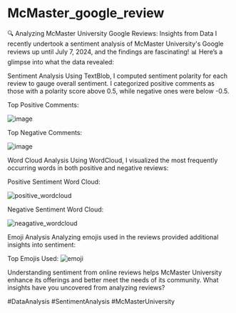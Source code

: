 # McMaster_google_review

🔍 Analyzing McMaster University Google Reviews: Insights from Data
I recently undertook a sentiment analysis of McMaster University's Google reviews up until July 7, 2024, and the findings are fascinating! 📊 Here’s a glimpse into what the data revealed:

Sentiment Analysis
Using TextBlob, I computed sentiment polarity for each review to gauge overall sentiment. I categorized positive comments as those with a polarity score above 0.5, while negative ones were below -0.5.

Top Positive Comments:

![image](https://github.com/roshan02kc/McMaster_google_review/assets/113552978/8ec54928-6c25-4f76-a88f-7a7b01238e93) 
 
Top Negative Comments:

![image](https://github.com/roshan02kc/McMaster_google_review/assets/113552978/0d2ac2f9-6631-4b42-b581-7645b675ce4c) 

Word Cloud Analysis
Using WordCloud, I visualized the most frequently occurring words in both positive and negative reviews:

Positive Sentiment Word Cloud: 		 

![positive_wordcloud](https://github.com/roshan02kc/McMaster_google_review/assets/113552978/b9ff4799-3a8d-4126-a60d-ef42435e9c69) 

Negative Sentiment Word Cloud:

![neagative_wordcloud](https://github.com/roshan02kc/McMaster_google_review/assets/113552978/1f4364dc-4013-40db-ac0e-847b44c093d8)

Emoji Analysis
Analyzing emojis used in the reviews provided additional insights into sentiment:

Top Emojis Used:
 ![emoji](https://github.com/roshan02kc/McMaster_google_review/assets/113552978/ad6bd55d-2af2-4aa8-a34d-5a4d7ec44eac)

Understanding sentiment from online reviews helps McMaster University enhance its offerings and better meet the needs of its community. What insights have you uncovered from analyzing reviews?

#DataAnalysis #SentimentAnalysis #McMasterUniversity 
